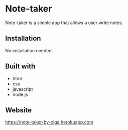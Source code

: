 # Note-taker

Note-taker is a simple app that allows a user write notes.

## Installation

No installation needed.

## Built with
- html
- css
- javascript
- node.js

## Website
https://note-taker-by-olga.herokuapp.com
